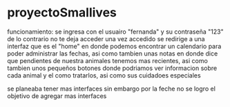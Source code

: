 # proyectoSmallives

funcionamiento:
se ingresa con el usuairo "fernanda"
y su contraseña "123"
de lo contrario no te deja acceder 
una vez accedido se redirige a una interfaz que es el "home" en donde podemos encontrar un calendario para poder administrar las fechas, asi como tambien unas notas en donde dice que pendientes de nuestra animales tenemos mas recientes, asi como tambien unos pequeños botones donde podriamos ver informacion sobre cada animal y el como tratarlos, asi como sus cuidadoes especiales

se planeaba tener mas interfaces sin embargo por la feche no se logro el objetivo de agregar mas interfaces
